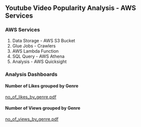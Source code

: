 ## Youtube Video Popularity Analysis - AWS Services

### AWS Services
1) Data Storage - AWS S3 Bucket
2) Glue Jobs - Crawlers
3) AWS Lambda Function
4) SQL Query - AWS Athena
5) Analysis - AWS Quicksight

### Analysis Dashboards
#### Number of Likes grouped by Genre
[no_of_likes_by_genre.pdf](https://github.com/user-attachments/files/16631101/no_of_likes_by_genre.pdf)
#### Number of Views grouped by Genre
[no_of_views_by_genre.pdf](https://github.com/user-attachments/files/16631103/no_of_views_by_genre.pdf)

